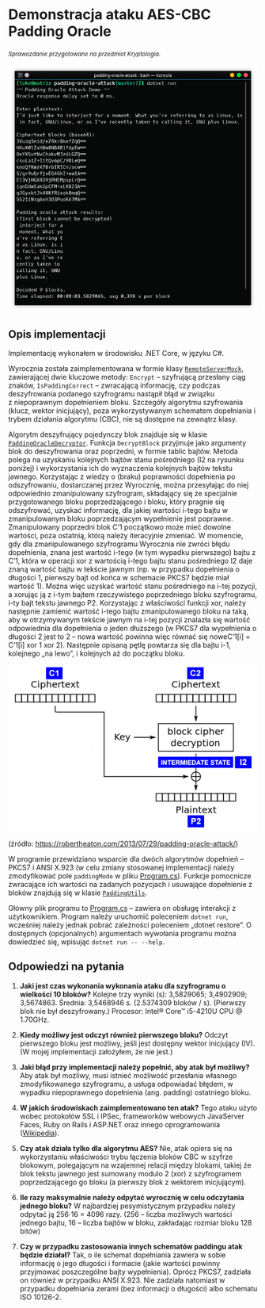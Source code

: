 # Demonstracja ataku AES-CBC Padding Oracle

<small>_Sprawozdanie przygotowane na przedmiot Kryptologia._</small>

![screenshot](images/screenshot.png)

## Opis implementacji

Implementację wykonałem w środowisku .NET Core, w języku C#.

Wyrocznia została zaimplementowana w formie klasy [`RemoteServerMock`](RemoteServerMock.cs), zawierającej dwie kluczowe metody: `Encrypt` – szyfrującą przesłany ciąg znaków, `IsPaddingCorrect` – zwracającą informację, czy podczas deszyfrowania podanego szyfrogramu nastąpił błąd w związku z niepoprawnym dopełnieniem bloku. Szczegóły algorytmu szyfrowania (klucz, wektor inicjujący), poza wykorzystywanym schematem dopełniania i trybem działania algorytmu (CBC), nie są dostępne na zewnątrz klasy.

Algorytm deszyfrujący pojedynczy blok znajduje się w klasie [`PaddingOracleDecryptor`](PaddingOracleDecryptor.cs). Funkcja `DecryptBlock` przyjmuje jako argumenty blok do deszyfrowania oraz poprzedni, w formie tablic bajtów. Metoda polega na uzyskaniu kolejnych bajtów stanu pośredniego (I2 na rysunku poniżej) i wykorzystania ich do wyznaczenia kolejnych bajtów tekstu jawnego. Korzystając z wiedzy o (braku) poprawności dopełnienia po odszyfrowaniu, dostarczanej przez Wyrocznię, można przesyłając do niej odpowiednio zmanipulowany szyfrogram, składający się ze specjalnie przygotowanego bloku poprzedzającego i bloku, który pragnie się odszyfrować, uzyskać informację, dla jakiej wartości i-tego bajtu w zmanipulowanym bloku poprzedzającym wypełnienie jest poprawne. Zmanipulowany poprzedni blok C’1 początkowo może mieć dowolne wartości, poza ostatnią, którą należy iteracyjnie zmieniać. W momencie, gdy dla zmanipulowanego szyfrogramu Wyrocznia nie zwróci błędu dopełnienia, znana jest wartość i-tego (w tym wypadku pierwszego) bajtu z C’1, która w operacji xor z wartością i-tego bajtu stanu pośredniego I2 daje znaną wartość bajtu w tekście jawnym (np. w przypadku dopełnienia o długości 1, pierwszy bajt od końca w schemacie PKCS7 będzie miał wartość 1). Można więc uzyskać wartość stanu pośredniego na i-tej pozycji, a xorując ją z i-tym bajtem rzeczywistego poprzedniego bloku szyfrogramu, i-ty bajt tekstu jawnego P2. Korzystając z właściwości funkcji xor, należy następnie zamienić wartość i-tego bajtu zmanipulowanego bloku na taką, aby w otrzymywanym tekście jawnym na i-tej pozycji znalazła się wartość odpowiednia dla dopełnienia o jeden dłuższego (w PKCS7 dla wypełnienia o długości 2 jest to 2 – nowa wartość powinna więc równać się noweC’1[i] = C’1[i] xor 1 xor 2). Następnie opisaną pętlę powtarza się dla bajtu i-1, kolejnego „na lewo”, i kolejnych aż do początku bloku.

![CBC diagram](images/cbc.png)

(żródło: https://robertheaton.com/2013/07/29/padding-oracle-attack/)

W programie przewidziano wsparcie dla dwóch algorytmów dopełnień – PKCS7 i ANSI X.923 (w celu zmiany stosowanej implementacji należy zmodyfikować pole `paddingMode` w pliku [Program.cs](Program.cs)). Funkcje pomocnicze zwracające ich wartości na zadanych pozycjach i usuwające dopełnienie z bloków znajdują się w klasie [`PaddingUtils`](PaddingUtils.cs).

Główny plik programu to [Program.cs](Program.cs) – zawiera on obsługę interakcji z użytkownikiem.
Program należy uruchomić poleceniem `dotnet run`, wcześniej należy jednak pobrać zależności poleceniem „dotnet restore”. O dostępnych (opcjonalnych) argumentach wywołania programu można dowiedzieć się, wpisując `dotnet run -- --help`.

## Odpowiedzi na pytania

1. **Jaki jest czas wykonania wykonania ataku dla szyfrogramu o wielkości 10 bloków?**
Kolejne trzy wyniki (s): 3,5829065; 3,4902909; 3,5674863. Średnia: 3,5468946 s. (2.5374309 bloków / s).
(Pierwszy blok nie był deszyfrowany.)
Procesor: Intel® Core™ i5-4210U CPU @ 1.70GHz.

2. **Kiedy możliwy jest odczyt również pierwszego bloku?**
Odczyt pierwszego bloku jest możliwy, jeśli jest dostępny wektor inicjujący (IV).
(W mojej implementacji założyłem, że nie jest.)

3. **Jaki błąd przy implementacji należy popełnić, aby atak był możliwy?**
Aby atak był możliwy, musi istnieć możliwość przesłania własnego zmodyfikowanego szyfrogramu, a usługa odpowiadać błędem, w wypadku niepoprawnego dopełnienia (ang. padding) ostatniego bloku.

4. **W jakich środowiskach zaimplementowano ten atak?**
Tego ataku użyto wobec protokołów SSL i IPSec, frameworków webowych JavaServer Faces, Ruby on Rails i ASP.NET oraz innego oprogramowania ([Wikipedia](https://en.wikipedia.org/wiki/Padding_oracle_attack#Attacks_using_padding_oracles)).

5. **Czy atak działa tylko dla algorytmu AES?**
Nie, atak opiera się na wykorzystaniu właściwości trybu łączenia bloków CBC w szyfrze blokowym, polegającym na wzajemnej relacji między blokami, takiej że blok tekstu jawnego jest sumowany modulo 2 (xor) z szyfrogramem poprzedzającego go bloku (a pierwszy blok z wektorem inicjującym).

6. **Ile razy maksymalnie należy odpytać wyrocznię w celu odczytania jednego bloku?**
W najbardziej pesymistycznym przypadku należy odpytać ją 256⋅16 = 4096 razy.
(256 – liczba możliwych wartości jednego bajtu, 16 – liczba bajtów w bloku, zakładając rozmiar bloku 128 bitów)

7. **Czy w przypadku zastosowania innych schematów paddingu atak będzie działał?**
Tak, o ile schemat dopełniania zawiera w sobie informację o jego długości i formacie (jakie wartości powinny przyjmować poszczególne bajty wypełnienia). Oprócz PKCS7, zadziała on również w przypadku ANSI X.923. Nie zadziała natomiast w przypadku dopełniania zerami (bez informacji o długości) albo schematu ISO 10126-2.

